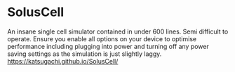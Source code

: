 # SolusCell
An insane single cell simulator contained in under 600 lines. Semi difficult to operate. Ensure you enable all options on your device to optimise performance including plugging into power and turning off any power saving settings as the simulation is just slightly laggy.
https://katsugachi.github.io/SolusCell/
